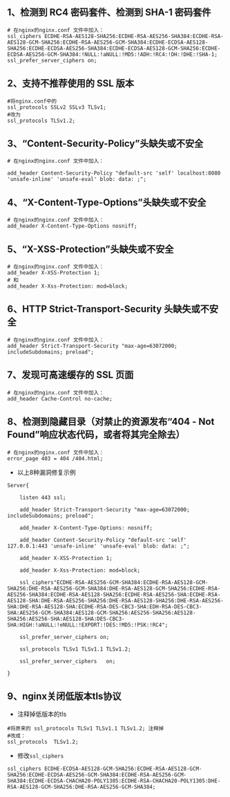 ## 1、检测到 RC4 密码套件、检测到 SHA-1 密码套件
```nginx
# 在nginx的nginx.conf 文件中加入：
ssl_ciphers ECDHE-RSA-AES128-SHA256:ECDHE-RSA-AES256-SHA384:ECDHE-RSA-AES128-GCM-SHA256:ECDHE-RSA-AES256-GCM-SHA384:ECDHE-ECDSA-AES128-SHA256:ECDHE-ECDSA-AES256-SHA384:ECDHE-ECDSA-AES128-GCM-SHA256:ECDHE-ECDSA-AES256-GCM-SHA384:!NULL:!aNULL:!MD5:!ADH:!RC4:!DH:!DHE:!SHA-1;
ssl_prefer_server_ciphers on;
```
## 2、支持不推荐使用的 SSL 版本
```nginx
#将nginx.conf中的
ssl_protocols SSLv2 SSLv3 TLSv1;
#改为
ssl_protocols TLSv1.2;
```
## 3、“Content-Security-Policy”头缺失或不安全
```nginx
# 在nginx的nginx.conf 文件中加入：

add_header Content-Security-Policy "default-src 'self' localhost:8080 'unsafe-inline' 'unsafe-eval' blob: data: ;";
```
## 4、“X-Content-Type-Options”头缺失或不安全
```nginx
# 在nginx的nginx.conf 文件中加入：
add_header X-Content-Type-Options nosniff;
```
## 5、“X-XSS-Protection”头缺失或不安全
```nginx
# 在nginx的nginx.conf 文件中加入：
add_header X-XSS-Protection 1;
# 和
add_header X-Xss-Protection: mod=block;
```
## 6、HTTP Strict-Transport-Security 头缺失或不安全
```nginx
# 在nginx的nginx.conf 文件中加入：
add_header Strict-Transport-Security "max-age=63072000; includeSubdomains; preload";
```
## 7、发现可高速缓存的 SSL 页面
```nginx
# 在nginx的nginx.conf 文件中加入：
add_header Cache-Control no-cache;
```
## 8、检测到隐藏目录（对禁止的资源发布“404 - Not Found”响应状态代码，或者将其完全除去）
```nginx
# 在nginx的nginx.conf 文件中加入：
error_page 403 = 404 /404.html;
```

- 以上8种漏洞修复示例
```nginx
Server{
 
    listen 443 ssl;
     
    add_header Strict-Transport-Security "max-age=63072000; includeSubdomains; preload";
     
    add_header X-Content-Type-Options: nosniff;
     
    add_header Content-Security-Policy "default-src 'self' 127.0.0.1:443 'unsafe-inline' 'unsafe-eval' blob: data: ;";
     
    add_header X-XSS-Protection 1;
     
    add_header X-Xss-Protection: mod=block;
     
    ssl_ciphers"ECDHE-RSA-AES256-GCM-SHA384:ECDHE-RSA-AES128-GCM-SHA256:DHE-RSA-AES256-GCM-SHA384:DHE-RSA-AES128-GCM-SHA256:ECDHE-RSA-AES256-SHA384:ECDHE-RSA-AES128-SHA256:ECDHE-RSA-AES256-SHA:ECDHE-RSA-AES128-SHA:DHE-RSA-AES256-SHA256:DHE-RSA-AES128-SHA256:DHE-RSA-AES256-SHA:DHE-RSA-AES128-SHA:ECDHE-RSA-DES-CBC3-SHA:EDH-RSA-DES-CBC3-SHA:AES256-GCM-SHA384:AES128-GCM-SHA256:AES256-SHA256:AES128-SHA256:AES256-SHA:AES128-SHA:DES-CBC3-SHA:HIGH:!aNULL:!eNULL:!EXPORT:!DES:!MD5:!PSK:!RC4";
     
    ssl_prefer_server_ciphers on;
     
    ssl_protocols TLSv1 TLSv1.1 TLSv1.2;
     
    ssl_prefer_server_ciphers   on;
 
}
```
## 9、nginx关闭低版本tls协议

- 注释掉低版本的tls
```nginx
#将原来的 ssl_protocols TLSv1 TLSv1.1 TLSv1.2; 注释掉
#改成：
ssl_protocols  TLSv1.2;
```

- 修改`ssl_ciphers`
```nginx
ssl_ciphers ECDHE-ECDSA-AES128-GCM-SHA256:ECDHE-RSA-AES128-GCM-SHA256:ECDHE-ECDSA-AES256-GCM-SHA384:ECDHE-RSA-AES256-GCM-SHA384:ECDHE-ECDSA-CHACHA20-POLY1305:ECDHE-RSA-CHACHA20-POLY1305:DHE-RSA-AES128-GCM-SHA256:DHE-RSA-AES256-GCM-SHA384;
```
